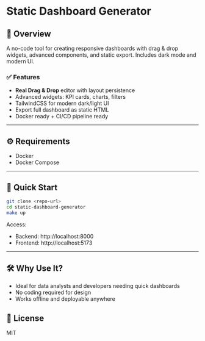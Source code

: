 # Static Dashboard Generator

## 📌 Overview
A no-code tool for creating responsive dashboards with drag & drop widgets, advanced components, and static export. Includes dark mode and modern UI.

### ✅ Features
- **Real Drag & Drop** editor with layout persistence
- Advanced widgets: KPI cards, charts, filters
- TailwindCSS for modern dark/light UI
- Export full dashboard as static HTML
- Docker ready + CI/CD pipeline ready

---

## ⚙️ Requirements
- Docker
- Docker Compose

---

## 🚀 Quick Start
```bash
git clone <repo-url>
cd static-dashboard-generator
make up
```

Access:
- Backend: http://localhost:8000
- Frontend: http://localhost:5173

---

## 🛠 Why Use It?
- Ideal for data analysts and developers needing quick dashboards
- No coding required for design
- Works offline and deployable anywhere

## 📜 License
MIT